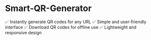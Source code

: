 # Smart-QR-Generator
✅ Instantly generate QR codes for any URL ✅ Simple and user-friendly interface ✅ Download QR codes for offline use ✅ Lightweight and responsive design
